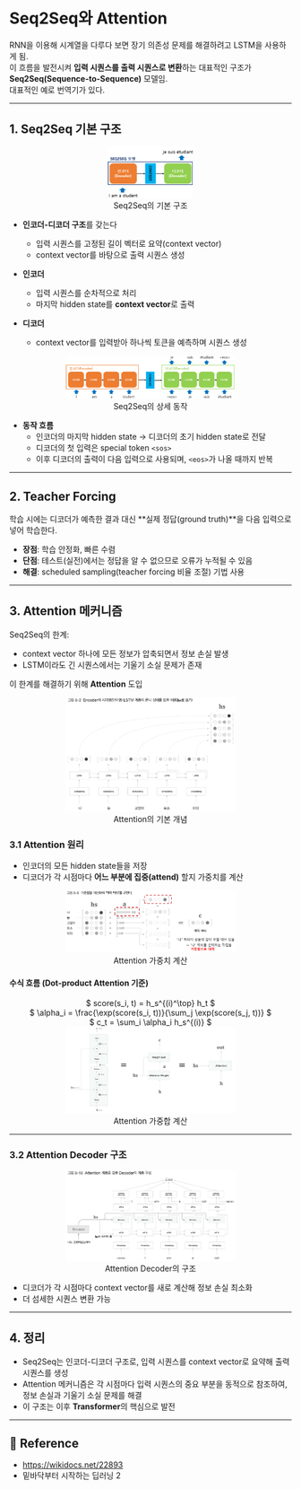 # Seq2Seq와 Attention

RNN을 이용해 시계열을 다루다 보면 장기 의존성 문제를 해결하려고 LSTM을 사용하게 됨.  
이 흐름을 발전시켜 **입력 시퀀스를 출력 시퀀스로 변환**하는 대표적인 구조가 **Seq2Seq(Sequence-to-Sequence)** 모델임.  
대표적인 예로 번역기가 있다.

---

## 1. Seq2Seq 기본 구조

<div style="text-align: center;">
  <img src="./01_seq2seq_simple.png" style="width:30%;"><br>
  <span>Seq2Seq의 기본 구조</span>
</div>

- **인코더-디코더 구조**를 갖는다
  - 입력 시퀀스를 고정된 길이 벡터로 요약(context vector)
  - context vector를 바탕으로 출력 시퀀스 생성

- **인코더**
  - 입력 시퀀스를 순차적으로 처리
  - 마지막 hidden state를 **context vector**로 출력

- **디코더**
  - context vector를 입력받아 하나씩 토큰을 예측하며 시퀀스 생성

<div style="text-align: center;">
  <img src="./02_seq2seq_detail.png" style="width:60%;"><br>
  <span>Seq2Seq의 상세 동작</span>
</div>

- **동작 흐름**
  - 인코더의 마지막 hidden state → 디코더의 초기 hidden state로 전달
  - 디코더의 첫 입력은 special token `<sos>`
  - 이후 디코더의 출력이 다음 입력으로 사용되며, `<eos>`가 나올 때까지 반복

---

## 2. Teacher Forcing

학습 시에는 디코더가 예측한 결과 대신 **실제 정답(ground truth)**을 다음 입력으로 넣어 학습한다.

- **장점**: 학습 안정화, 빠른 수렴
- **단점**: 테스트(실전)에서는 정답을 알 수 없으므로 오류가 누적될 수 있음
- **해결**: scheduled sampling(teacher forcing 비율 조절) 기법 사용

---

## 3. Attention 메커니즘

Seq2Seq의 한계:
- context vector 하나에 모든 정보가 압축되면서 정보 손실 발생
- LSTM이라도 긴 시퀀스에서는 기울기 소실 문제가 존재

이 한계를 해결하기 위해 **Attention** 도입

<div style="text-align: center;">
  <img src="./03_attention.png" style="width:60%;"><br>
  <span>Attention의 기본 개념</span>
</div>

### 3.1 Attention 원리

- 인코더의 모든 hidden state들을 저장
- 디코더가 각 시점마다 **어느 부분에 집중(attend)** 할지 가중치를 계산

<div style="text-align: center;">
  <img src="./04_attention_weight.png" style="width:60%;"><br>
  <span>Attention 가중치 계산</span>
</div>

#### 수식 흐름 (Dot-product Attention 기준)

<div style="text-align: center;">
$ score(s_i, t) = h_s^{(i)^\top} h_t $
</div>

<div style="text-align: center;">
$ \alpha_i = \frac{\exp(score(s_i, t))}{\sum_j \exp(score(s_j, t))} $
</div>

<div style="text-align: center;">
$ c_t = \sum_i \alpha_i h_s^{(i)} $
</div>

<div style="text-align: center;">
  <img src="./05_attention_weightsum.png" style="width:60%;"><br>
  <span>Attention 가중합 계산</span>
</div>

---

### 3.2 Attention Decoder 구조

<div style="text-align: center;">
  <img src="./06_attention_decoder.png" style="width:60%;"><br>
  <span>Attention Decoder의 구조</span>
</div>

- 디코더가 각 시점마다 context vector를 새로 계산해 정보 손실 최소화
- 더 섬세한 시퀀스 변환 가능

---

## 4. 정리

- Seq2Seq는 인코더-디코더 구조로, 입력 시퀀스를 context vector로 요약해 출력 시퀀스를 생성
- Attention 메커니즘은 각 시점마다 입력 시퀀스의 중요 부분을 동적으로 참조하여, 정보 손실과 기울기 소실 문제를 해결
- 이 구조는 이후 **Transformer**의 핵심으로 발전

---

## 🔗 Reference

- https://wikidocs.net/22893
- 밑바닥부터 시작하는 딥러닝 2

